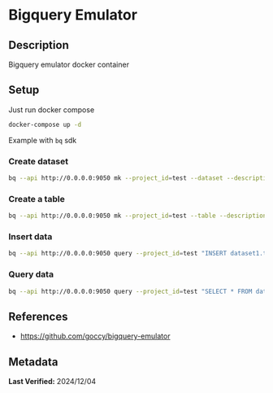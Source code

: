 # Bigquery Emulator

## Description

Bigquery emulator docker container

## Setup

Just run docker compose

```sh
docker-compose up -d
```

Example with `bq` sdk

### Create dataset

```sh
bq --api http://0.0.0.0:9050 mk --project_id=test --dataset --description="Test dataset" dataset1
```

### Create a table

```sh
bq --api http://0.0.0.0:9050 mk --project_id=test --table --description="table1" dataset1.table1 "qtr:STRING,sales:FLOAT,year:STRING"
```

### Insert data

```sh
bq --api http://0.0.0.0:9050 query --project_id=test "INSERT dataset1.table1(qtr,sales,year) VALUES('foo',12.3,'2024')"
```

### Query data

```sh
bq --api http://0.0.0.0:9050 query --project_id=test "SELECT * FROM dataset1.table1"
```

## References

- <https://github.com/goccy/bigquery-emulator>

## Metadata

**Last Verified:** 2024/12/04
